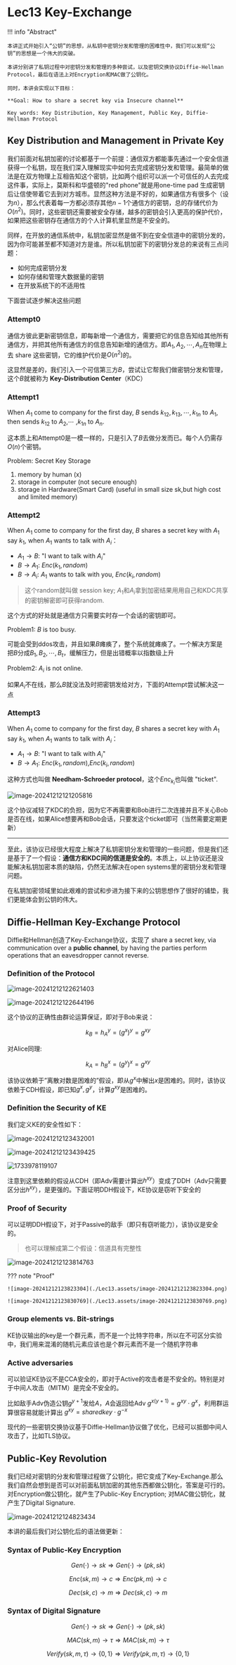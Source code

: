 # Lec13 Key-Exchange

!!! info "Abstract"

    本讲正式开始引入“公钥”的思想，从私钥中密钥分发和管理的困难性中，我们可以发现“公钥”的思想是一个伟大的突破。
    
    本讲分别讲了私钥过程中对密钥分发和管理的多种尝试，以及密钥交换协议Diffie-Hellman Protocol，最后在语法上对Encryption和MAC做了公钥化。
    
    同时，本讲会实现以下目标：
    
    **Goal: How to share a secret key via Insecure channel**
    
    Key words: Key Distribution, Key Management, Public Key, Diffie-Hellman Protocol

## Key Distribution and Management in Private Key

我们前面对私钥加密的讨论都基于一个前提：通信双方都能事先通过一个安全信道获得一个私钥，现在我们深入理解现实中如何去完成密钥分发和管理。最简单的做法是在双方物理上互相告知这个密钥，比如两个组织可以派一个可信任的人去完成这件事，实际上，莫斯科和华盛顿的"red phone"就是用one-time pad 生成密钥后让信使带着它去到对方城市。显然这种方法是不好的，如果通信方有很多个（设为$n$），那么代表着每一方都必须存其他$n-1$个通信方的密钥，总的存储代价为$O(n^2)$。同时，这些密钥还需要被安全存储，越多的密钥会引入更高的保护代价，如果把这些密钥存在通信方的个人计算机里显然是不安全的。

同样，在开放的通信系统中，私钥加密显然是做不到在安全信道中的密钥分发的，因为你可能甚至都不知道对方是谁。所以私钥加密下的密钥分发总的来说有三点问题：

- 如何完成密钥分发
- 如何存储和管理大数据量的密钥
- 在开放系统下的不适用性

下面尝试逐步解决这些问题

### Attempt0

通信方彼此更新密钥信息，即每新增一个通信方，需要把它的信息告知给其他所有通信方，并把其他所有通信方的信息告知新增的通信方。即$A_1,A_2,\cdots,A_n$在物理上去 share 这些密钥，它的维护代价是$O(n^2)$的。

这显然是差的，我们引入一个可信第三方$B$，尝试让它帮我们做密钥分发和管理，这个$B$就被称为 **Key-Distribution Center**（KDC）

### Attempt1

When $A_1$ come to company for the first day, $B$  sends $k_{12},k_{13},\cdots,k_{1n}$ to $A_1$, then sends $k_{12}$ to $A_2$,$\cdots$ ,$k_{1n}$ to $A_n$.

这本质上和Attempt0是一模一样的，只是引入了$B$去做分发而已。每个人仍需存$O(n)$个密钥。

Problem: Secret Key Storage

1. memory by human (x)
2. storage in computer (not secure enough)
3. storage in Hardware(Smart Card) (useful in small size sk,but high cost and limited memory)



### Attempt2

When $A_1$ come to company for the first day, $B$  shares a secret key with $A_1$ say $k_1$, when $A_1$ wants to talk with $A_i$：

- $A_1 \rightarrow B$: "I want to talk with $A_i$"
- $B\rightarrow A_1$:  $Enc(k_1,random)$
- $B\rightarrow A_i$: $A_1$ wants to talk with you, $Enc(k_i,random)$

> 这个random就叫做 session key; $A_1$和$A_i$拿到加密结果用用自己和KDC共享的密钥解密即可获得random.

这个方式的好处就是通信方只需要实时存一个会话的密钥即可。

Problem1: $B$ is too busy.

可能会受到ddos攻击，并且如果$B$瘫痪了，整个系统就瘫痪了。一个解决方案是把$B$分成$B_1,B_2,\cdots,B_t$，缓解压力，但是出错概率以指数级上升

Problem2: $A_i$ is not online.

如果$A_i$不在线，那么$B$就没法及时把密钥发给对方，下面的Attempt尝试解决这一点

### Attempt3

When $A_1$ come to company for the first day, $B$  shares a secret key with $A_1$ say $k_1$, when $A_1$ wants to talk with $A_i$：

- $A_1 \rightarrow B$: "I want to talk with $A_i$"
- $B\rightarrow A_1$:  $Enc(k_1,random)$,$Enc(k_i,random)$

这种方式也叫做 **Needham-Schroeder protocol**，这个$Enc_{k_i}$也叫做 "ticket".

![image-20241212121205816](./Lec13.assets/image-20241212121205816.png)

这个协议减轻了KDC的负担，因为它不再需要和Bob进行二次连接并且不关心Bob是否在线，如果Alice想要再和Bob会话，只要发这个ticket即可（当然需要定期更新）

---

至此，该协议已经很大程度上解决了私钥密钥分发和管理的一些问题，但是我们还是基于了一个假设：**通信方和KDC间的信道是安全的**。本质上，以上协议还是没能解决私钥加密本质的缺陷，仍然无法解决在open systems里的密钥分发和管理问题。

在私钥加密领域里如此艰难的尝试和步进为接下来的公钥思想作了很好的铺垫，我们更能体会到公钥的伟大。

## Diffie-Hellman Key-Exchange Protocol

Diffie和Hellman创造了Key-Exchange协议，实现了 share a secret key, via communication over a **public channel**, by having the parties perform operations that an eavesdropper cannot reverse.

### Definition of the Protocol

![image-20241212122621403](./Lec13.assets/image-20241212122621403.png)

![image-20241212122644196](./Lec13.assets/image-20241212122644196.png)

这个协议的正确性由群论运算保证，即对于Bob来说：


$$
k_B=h_A^y=(g^x)^y=g^{xy}
$$


对Alice同理:


$$
k_A=h_B^x=(g^y)^x=g^{xy}
$$


该协议依赖于”离散对数是困难的”假设，即从$g^x$中解出$x$是困难的。同时，该协议依赖于CDH假设，即已知$g^x,g^y$，计算$g^{xy}$是困难的。

### Definition the Security of KE

我们定义KE的安全性如下：

![image-20241212123432001](./Lec13.assets/image-20241212123432001.png)

![image-20241212123439425](./Lec13.assets/image-20241212123439425.png)

![1733978119107](./Lec13.assets/1733978119107.png)

注意到这里依赖的假设从CDH（即Adv需要计算出$h^{xy}$）变成了DDH（Adv只需要区分出$h^{xy}$），是更强的。下面证明DDH假设下，KE协议是窃听下安全的

### Proof of Security

可以证明DDH假设下，对于Passive的敌手（即只有窃听能力），该协议是安全的。

> 也可以理解成第二个假设：信道具有完整性

![image-20241212123814763](./Lec13.assets/image-20241212123814763.png)

??? note "Proof"

    ![image-20241212123823304](./Lec13.assets/image-20241212123823304.png)
    
    ![image-20241212123830769](./Lec13.assets/image-20241212123830769.png)

### Group elements vs. Bit-strings

KE协议输出的key是一个群元素，而不是一个比特字符串，所以在不可区分实验中，我们用来混淆的随机元素应该也是个群元素而不是一个随机字符串

### Active adversaries

可以验证KE协议不是CCA安全的，即对于Active的攻击者是不安全的。特别是对于中间人攻击（MITM）是完全不安全的。

比如敌手Adv伪造公钥$g^{y+1}$发给$A$，$A$会返回给Adv $g^{x(y+1)}=g^{xy}\cdot g^x$，利用群运算很容易就能计算出 $g^{xy}=sharedkey \cdot g^{-x}$

现代的一些密钥交换协议基于Diffie-Hellman协议做了优化，已经可以抵御中间人攻击了，比如TLS协议。

## Public-Key Revolution

我们已经对密钥的分发和管理过程做了公钥化，把它变成了Key-Exchange.那么我们自然会想到是否可以对前面私钥加密的其他东西都做公钥化，答案是可行的。对Encryption做公钥化，就产生了Public-Key Encryption; 对MAC做公钥化，就产生了Digital Signature.

![image-20241212124823434](./Lec13.assets/image-20241212124823434.png)

本讲的最后我们对公钥化后的语法做更新：

### Syntax of Public-Key Encryption


$$
Gen(\cdot)\rightarrow sk \Longrightarrow Gen(\cdot) \rightarrow (pk,sk)
$$

$$
Enc(sk,m)\rightarrow c \Longrightarrow Enc(pk,m)\rightarrow c
$$

$$
Dec(sk,c)\rightarrow m \Longrightarrow Dec(sk,c)\rightarrow m
$$




### Syntax of Digital Signature


$$
Gen(\cdot)\rightarrow sk \Longrightarrow Gen(\cdot)\rightarrow (pk,sk)
$$

$$
MAC(sk,m)\rightarrow \tau \Longrightarrow MAC(sk,m)\rightarrow \tau
$$

$$
Verify(sk,m,\tau)\rightarrow \{0,1\} \Longrightarrow Verify(pk,m,\tau)\rightarrow \{0,1\}
$$
